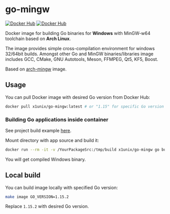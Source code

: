 # go-mingw

[![Docker Hub](https://img.shields.io/docker/pulls/x1unix/go-mingw.svg)](https://hub.docker.com/r/x1unix/go-mingw)
[![Docker Hub](https://img.shields.io/docker/v/x1unix/go-mingw.svg?sort=semver)](https://hub.docker.com/r/x1unix/go-mingw)

Docker image for building Go binaries for **Windows** with MinGW-w64 toolchain based on **Arch Linux**.

The image provides simple cross-compilation environment for windows 32/64bit builds. Amongst other Go and MinGW binaries/libraries image includes GCC, CMake, GNU Autotools, Meson, FFMPEG, Qt5, KF5, Boost.

Based on [arch-mingw](https://github.com/maxrd2/arch-mingw) image.

## Usage

You can pull Docker image with desired Go version from Docker Hub:

```bash
docker pull x1unix/go-mingw:latest # or "1.15" for specific Go version
```

### Building Go applications inside container

See project build example [here](example/sqlite-app).

Mount directory with app source and build it:

```bash
docker run --rm -it -v /YourPackageSrc:/tmp/build x1unix/go-mingw go build YourPackage
```

You will get compiled Windows binary.

## Local build

You can build image locally with specified Go version:

```bash
make image GO_VERSION=1.15.2
```

Replace `1.15.2` with desired Go version.

